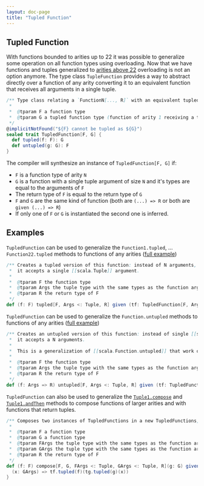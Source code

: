 ```yaml
---
layout: doc-page
title: "Tupled Function"
---
```


Tupled Function
----------------------

With functions bounded to arities up to 22 it was possible to generalize some operation on all function types using overloading. 
Now that we have functions and tuples generalized to [arities above 22](../dropped-features/limit22.md) overloading is not an option anymore. 
The type class `TupleFunction` provides a way to abstract directly over a function of any arity converting it to an equivalent function that receives all arguments in a single tuple.

```scala
/** Type class relating a `FunctionN[..., R]` with an equivalent tupled function `Function1[TupleN[...], R]`
 *
 *  @tparam F a function type
 *  @tparam G a tupled function type (function of arity 1 receiving a tuple as argument)
 */
@implicitNotFound("${F} cannot be tupled as ${G}")
sealed trait TupledFunction[F, G] {
  def tupled(f: F): G
  def untupled(g: G): F
}
```

The compiler will synthesize an instance of `TupledFunction[F, G]` if:

* `F` is a function type of arity `N`
* `G` is a function with a single tuple argument of size `N` and it's types are equal to the arguments of `F`
* The return type of `F` is equal to the return type of `G`
* `F` and `G` are the same kind of function (both are `(...) => R` or both are `given (...) => R`)
* If only one of `F` or `G` is instantiated the second one is inferred.

Examples
--------
`TupledFunction` can be used to generalize the `Function1.tupled`, ... `Function22.tupled` methods to functions of any arities ([full example](https://github.com/lampepfl/dotty/tests/run/tupled-function-tupled.scala))

```scala
/** Creates a tupled version of this function: instead of N arguments,
 *  it accepts a single [[scala.Tuple]] argument.
 *
 *  @tparam F the function type
 *  @tparam Args the tuple type with the same types as the function arguments of F
 *  @tparam R the return type of F
 */
def (f: F) tupled[F, Args <: Tuple, R] given (tf: TupledFunction[F, Args => R]): Args => R = tf.tupled(f)
```

`TupledFunction` can be used to generalize the `Function.untupled` methods to functions of any arities ([full example](https://github.com/lampepfl/dotty/tests/run/tupled-function-untupled.scala))

```scala
/** Creates an untupled version of this function: instead of single [[scala.Tuple]] argument,
 *  it accepts a N arguments.
 *
 *  This is a generalization of [[scala.Function.untupled]] that work on functions of any arity
 *
 *  @tparam F the function type
 *  @tparam Args the tuple type with the same types as the function arguments of F
 *  @tparam R the return type of F
 */
def (f: Args => R) untupled[F, Args <: Tuple, R] given (tf: TupledFunction[F, Args => R]): F = tf.untupled(f)
```

`TupledFunction` can also be used to generalize the [`Tuple1.compose`](https://github.com/lampepfl/dotty/tests/run/tupled-function-compose.scala) and [`Tuple1.andThen`](https://github.com/lampepfl/dotty/tests/run/tupled-function-andThen.scala) methods to compose functions of larger arities and with functions that return tuples.

```scala
/** Composes two instances of TupledFunctions in a new TupledFunctions, with this function applied last
 *
 *  @tparam F a function type
 *  @tparam G a function type
 *  @tparam FArgs the tuple type with the same types as the function arguments of F and return type of G
 *  @tparam GArgs the tuple type with the same types as the function arguments of G
 *  @tparam R the return type of F
 */
def (f: F) compose[F, G, FArgs <: Tuple, GArgs <: Tuple, R](g: G) given (tg: TupledFunction[G, GArgs => FArgs], tf: TupledFunction[F, FArgs => R]): GArgs => R = {
  (x: GArgs) => tf.tupled(f)(tg.tupled(g)(x))
}
```
